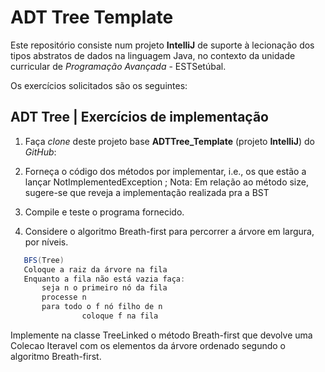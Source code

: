 ADT Tree Template
===

Este repositório consiste num projeto **IntelliJ** 
de suporte à lecionação dos tipos abstratos de dados na linguagem Java,
no contexto da unidade curricular de *Programação Avançada* - ESTSetúbal.

Os exercícios solicitados são os seguintes:

## ADT Tree | Exercícios de implementação

1. Faça *clone* deste projeto base **ADTTree_Template** (projeto **IntelliJ**) do *GitHub*:

2. Forneça o código dos métodos por implementar, i.e., os que estão a  lançar NotImplementedException ;
	Nota: Em relação ao método size, sugere-se que reveja a  implementação realizada pra a BST

3. Compile e teste o programa fornecido.

4. Considere o algoritmo Breath-first para percorrer a árvore em largura,    por níveis.
```java 
   BFS(Tree)
   Coloque a raiz da árvore na fila
   Enquanto a fila não está vazia faça:
   	   seja n o primeiro nó da fila
   	   processe n
   	   para todo o f nó filho de n 
         		coloque f na fila
   ```
   Implemente na classe TreeLinked o método Breath-first que devolve uma Colecao Iteravel com os elementos da árvore ordenado segundo o algoritmo Breath-first.
